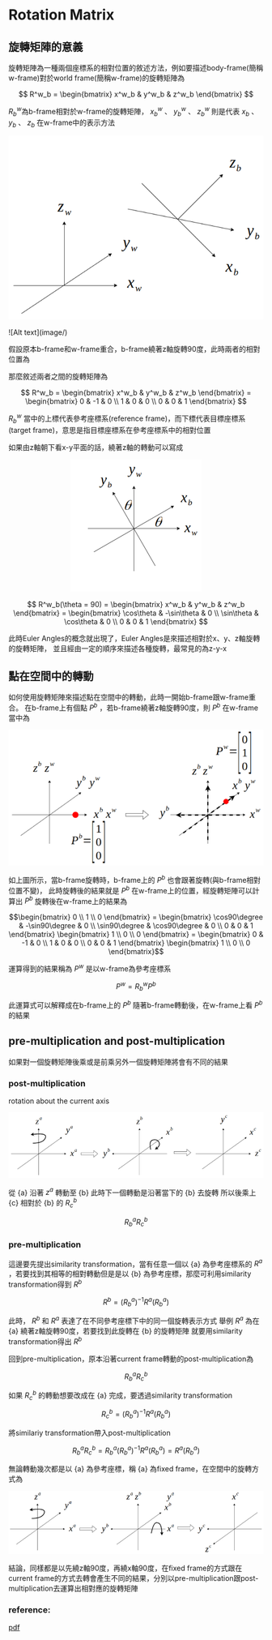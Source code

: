 # Rotation Matrix
## 旋轉矩陣的意義
旋轉矩陣為一種兩個座標系的相對位置的敘述方法，例如要描述body-frame(簡稱w-frame)對於world frame(簡稱w-frame)的旋轉矩陣為

$$
R^w_b = 
\begin{bmatrix}
x^w_b & y^w_b & z^w_b  
\end{bmatrix}
$$

$R^w_b$為b-frame相對於w-frame的旋轉矩陣， $x^w_b$ 、 $y^w_b$ 、 $z^w_b$ 則是代表
$x_b$ 、 $y_b$ 、 $z_b$ 在w-frame中的表示方法

<p align="center">
<img src="image/rotation_matrix_1.png">
</p>
![Alt text](image/)

假設原本b-frame和w-frame重合，b-frame繞著z軸旋轉90度，此時兩者的相對位置為

那麼敘述兩者之間的旋轉矩陣為

$$
R^w_b = 
\begin{bmatrix}
x^w_b & y^w_b & z^w_b  
\end{bmatrix} = \begin{bmatrix}
0 & -1 & 0 \\
1 &  0 & 0 \\
0 &  0 & 1
\end{bmatrix}
$$

$R^w_b$ 當中的上標代表參考座標系(reference frame)，而下標代表目標座標系(target frame)，意思是指目標座標系在參考座標系中的相對位置

如果由z軸朝下看x-y平面的話，繞著z軸的轉動可以寫成

<p align="center">
<img src="image/rotation_matrix_3.png">
</p>

$$
R^w_b(\theta = 90) = 
\begin{bmatrix}
x^w_b & y^w_b & z^w_b  
\end{bmatrix} = \begin{bmatrix}
\cos\theta & -\sin\theta & 0 \\
\sin\theta &  \cos\theta & 0 \\
0 &  0 & 1
\end{bmatrix}
$$

此時Euler Angles的概念就出現了，Euler Angles是來描述相對於x、y、z軸旋轉的旋轉矩陣，
並且經由一定的順序來描述各種旋轉，最常見的為z-y-x

## 點在空間中的轉動
如何使用旋轉矩陣來描述點在空間中的轉動，此時一開始b-frame跟w-frame重合。
在b-frame上有個點 $P^b$ ，若b-frame繞著z軸旋轉90度，則 $P^b$ 在w-frame當中為

<p align="center">
<img src="image/rotation_matrix_4.png">
</p>

如上圖所示，當b-frame旋轉時，b-frame上的 $P^b$ 也會跟著旋轉(與b-frame相對位置不變)，
此時旋轉後的結果就是 $P^b$ 在w-frame上的位置，經旋轉矩陣可以計算出
$P^b$ 旋轉後在w-frame上的結果為
```math
\begin{bmatrix}
0 \\ 1 \\ 0
\end{bmatrix} 
= \begin{bmatrix}
\cos90\degree & -\sin90\degree & 0 \\
\sin90\degree &  \cos90\degree & 0 \\
0 &  0 & 1
\end{bmatrix}
\begin{bmatrix}
1 \\ 0 \\ 0
\end{bmatrix} = \begin{bmatrix}
0 & -1 & 0 \\
1 &  0 & 0 \\
0 &  0 & 1
\end{bmatrix}
\begin{bmatrix}
1 \\ 0 \\ 0
\end{bmatrix}
```
運算得到的結果稱為 $P^w$ 是以w-frame為參考座標系

```math
P^w = R^w_b P^b
```

此運算式可以解釋成在b-frame上的 $P^b$ 隨著b-frame轉動後，在w-frame上看 $P^b$
的結果

## pre-multiplication and post-multiplication 
如果對一個旋轉矩陣後乘或是前乘另外一個旋轉矩陣將會有不同的結果

### post-multiplication
rotation about the current axis

<p align="center">
<img src="image/rotation_matrix_5.png">
</p>

從 \{a\} 沿著 $z^a$ 轉動至 \{b\} 此時下一個轉動是沿著當下的 \{b\} 去旋轉
所以後乘上 \{c\} 相對於 \{b\} 的 $R^b_c$

```math
R^a_b R^b_c
```

### pre-multiplication

這邊要先提出similarity transformation，當有任意一個以 \{a\} 為參考座標系的 $R^a$ ，若要找到其相等的相對轉動但是是以 \{b\} 為參考座標，那麼可利用similarity transformation得到 $R^b$

```math
R^b = (R^a_b)^{-1} R^a (R^a_b)
```

此時， $R^b$ 和 $R^a$ 表達了在不同參考座標下中的同一個旋轉表示方式
舉例 $R^a$ 為在 \{a\} 繞著z軸旋轉90度，若要找到此旋轉在 \{b\} 的旋轉矩陣
就要用similarity transformation得出 $R^b$

回到pre-multiplication，原本沿著current frame轉動的post-multiplication為

```math
R^a_b R^b_c
```

如果 $R^b_c$ 的轉動想要改成在 \{a\} 完成，要透過similarity transformation

```math
R^b_c = (R^a_b)^{-1} R^a (R^a_b)
```

將similariy transformation帶入post-multiplication 

```math
R^a_b R^b_c = R^a_b (R^a_b)^{-1} R^a (R^a_b) = R^a (R^a_b)
```

無論轉動幾次都是以 \{a\} 為參考座標，稱 \{a\} 為fixed frame，在空間中的旋轉方式為

<p align="center">
<img src="image/rotation_matrix_6.png">
</p>

結論，同樣都是以先繞z軸90度，再繞x軸90度，在fixed frame的方式跟在current frame的方式去轉會產生不同的結果，分別以pre-multiplication跟post-multiplication去運算出相對應的旋轉矩陣

### reference:
[pdf](pdf/postmultiply.pdf)